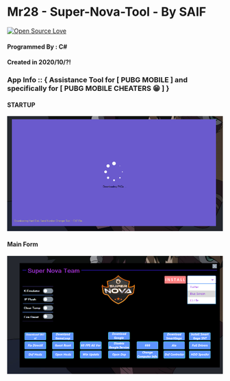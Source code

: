 # Mr28 - Super-Nova-Tool  - By SAIF
[![Open Source Love](https://badges.frapsoft.com/os/v1/open-source.svg?v=103)](https://github.com/ellerbrock/open-source-badges/)

#### Programmed By : C#
#### Created in ‎2020/10/?! 

### App Info :: { Assistance Tool for [ PUBG MOBILE ] and specifically for [ PUBG MOBILE CHEATERS 😁 ]  }



#### STARTUP 
![program pic](https://github.com/JUSTSAIF/Mr28-Super-Nova-Tool/blob/main/pics/1.png?raw=true)
#### Main Form
![program pic](https://github.com/JUSTSAIF/Mr28-Super-Nova-Tool/blob/main/pics/2.png?raw=true)
